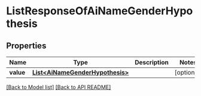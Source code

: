 
# ListResponseOfAiNameGenderHypothesis


## Properties
Name | Type | Description | Notes
------------ | ------------- | ------------- | -------------
**value** | [**List&lt;AiNameGenderHypothesis&gt;**](AiNameGenderHypothesis.md) |  |  [optional]




[[Back to Model list]](Models.md) [[Back to API README]](README.md)

